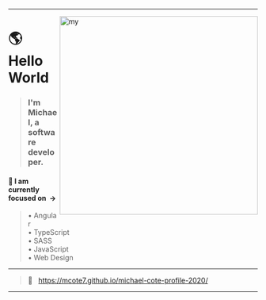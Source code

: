 <hr>

<img src="ai-orb-transparent.gif" alt="my" width="400" align="right"/>

# 🌎 Hello World
> ### I'm Michael, a software developer.
#### 🎯 I am currently focused on &nbsp;&rarr;
> &bull;&nbsp;Angular<br>
> &bull;&nbsp;TypeScript<br>
> &bull;&nbsp;SASS<br>
> &bull;&nbsp;JavaScript<br>
> &bull;&nbsp;Web Design<br>
<hr>

> 🚀 &nbsp; https://mcote7.github.io/michael-cote-profile-2020/

<hr>



<!--
**mcote7/mcote7** is a ✨ _special_ ✨ repository because its `README.md` (this file) appears on your GitHub profile.

Here are some ideas to get you started:

- 🔭 I’m currently working on ...
- 🌱 I’m currently learning ...
- 👯 I’m looking to collaborate on ...
- 🤔 I’m looking for help with ...
- 💬 Ask me about ...
- 📫 How to reach me: ...
- 😄 Pronouns: ...
- ⚡ Fun fact: ...
-->
